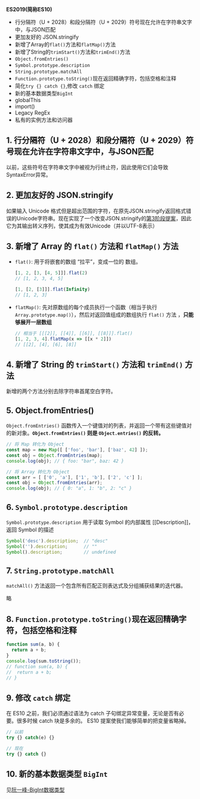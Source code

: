 **ES2019(简称ES10)**

* 行分隔符（U + 2028）和段分隔符（U + 2029）符号现在允许在字符串文字中，与JSON匹配
* 更加友好的 JSON.stringify
* 新增了Array的`flat()`方法和`flatMap()`方法
* 新增了String的`trimStart()`方法和`trimEnd()`方法
* `Object.fromEntries()`
* `Symbol.prototype.description`
* `String.prototype.matchAll`
* `Function.prototype.toString()`现在返回精确字符，包括空格和注释
* 简化`try {} catch {}`,修改 `catch` 绑定
* 新的基本数据类型`BigInt`
* globalThis
* import()
* Legacy RegEx
* 私有的实例方法和访问器



## 1. 行分隔符（U + 2028）和段分隔符（U + 2029）符号现在允许在字符串文字中，与JSON匹配

以前，这些符号在字符串文字中被视为行终止符，因此使用它们会导致SyntaxError异常。



## 2. 更加友好的 JSON.stringify

如果输入 Unicode 格式但是超出范围的字符，在原先JSON.stringify返回格式错误的Unicode字符串。现在实现了一个改变JSON.stringify的[第3阶段提案](https://github.com/tc39/proposal-well-formed-stringify)，因此它为其输出转义序列，使其成为有效Unicode（并以UTF-8表示）



## 3. 新增了 Array 的 `flat()` 方法和 `flatMap()` 方法

* `flat()`: 用于将嵌套的数组 “拉平”，变成一位的 数组。

  ```javascript
  [1, 2, [3, [4, 5]]].flat(2)
  // [1, 2, 3, 4, 5]
  
  [1, [2, [3]]].flat(Infinity)
  // [1, 2, 3]
  ```

* `flatMap()`: 先对原数组的每个成员执行一个函数（相当于执行 `Array.prototype.map()`），然后对返回值组成的数组执行 `flat()` 方法 ，**只能够展开一层数组**

  ```javascript
  // 相当于 [[[2]], [[4]], [[6]], [[8]]].flat()
  [1, 2, 3, 4].flatMap(x => [[x * 2]])
  // [[2], [4], [6], [8]]
  ```



## 4. 新增了 String 的 `trimStart()` 方法和 `trimEnd()` 方法

新增的两个方法分别去除字符串首尾空白字符。



## 5. Object.fromEntries()

`Object.fromEntries()` 函数传入一个键值对的列表，并返回一个带有这些键值对的新对象。**`Object.fromEntries()` 则是 `Object.entries()` 的反转。**

```javascript
// 将 Map 转化为 Object
const map = new Map([ ['foo', 'bar'], ['baz', 42] ]);
const obj = Object.fromEntries(map);
console.log(obj); // { foo: "bar", baz: 42 }

// 将 Array 转化为 Object
const arr = [ ['0', 'a'], ['1', 'b'], ['2', 'c'] ];
const obj = Object.fromEntries(arr);
console.log(obj); // { 0: "a", 1: "b", 2: "c" }
```



## 6. `Symbol.prototype.description`

`Symbol.prototype.description` 用于读取 Symbol 的内部属性 [[Description]]，返回 Symbol 的描述

```javascript
Symbol('desc').description;  // "desc"
Symbol('').description;      // ""
Symbol().description;        // undefined
```



## 7. `String.prototype.matchAll`

`matchAll()` 方法返回一个包含所有匹配正则表达式及分组捕获结果的迭代器。

略



## 8. `Function.prototype.toString()`现在返回精确字符，包括空格和注释

```javascript
function sum(a, b) {
  return a + b;
}
console.log(sum.toString());
// function sum(a, b) {
//  return a + b;
// }
```



## 9. 修改 `catch` 绑定

在 ES10 之前，我们必须通过语法为 catch 子句绑定异常变量，无论是否有必要。很多时候 catch 块是多余的。 ES10 提案使我们能够简单的把变量省略掉。

```javascript
// 以前
try {} catch(e) {}

// 现在
try {} catch {}
```



## 10. 新的基本数据类型 `BigInt`

见[阮一峰-BigInt数据类型](http://es6.ruanyifeng.com/#docs/number#BigInt-数据类型)